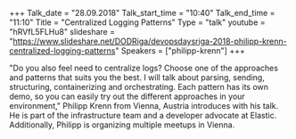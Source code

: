 +++
Talk_date = "28.09.2018"
Talk_start_time = "10:40"
Talk_end_time = "11:10"
Title = "Centralized Logging Patterns"
Type = "talk"
youtube = "hRVfL5FLHu8"
slideshare = "https://www.slideshare.net/DODRiga/devopsdaysriga-2018-philipp-krenn-centralized-logging-patterns"
Speakers = ["philipp-krenn"]
+++

<p>"Do you also feel need to centralize logs? Choose one of the approaches and patterns that suits you the best. I will talk about parsing, sending, structuring, containerizing and orchestrating. Each pattern has its own demo, so you can easily try out the different approaches in your environment," Philipp Krenn from Vienna, Austria introduces with his talk. He is part of the infrastructure team and a developer advocate at Elastic. Additionally, Philipp is organizing multiple meetups in Vienna.</p>